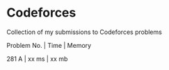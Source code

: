 Codeforces
==========

Collection of my submissions to Codeforces problems

  Problem No. | Time | Memory
  
  281 A | xx ms | xx mb
